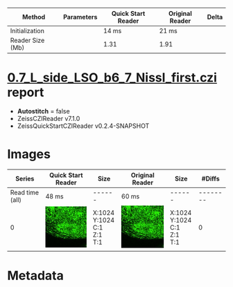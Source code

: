 |  Method            | Parameters       | Quick Start Reader | Original Reader | Delta  |
| -------------------|------------------|--------------------|-----------------|------- |
| Initialization     |                  |14 ms|21 ms|        |
| Reader Size (Mb)     |                  |1.31|1.91|        |
# [0.7_L_side_LSO_b6_7_Nissl_first.czi](https://zenodo.org/record/6795923/files/0.7_L_side_LSO_b6_7_Nissl_first.czi) report
 - **Autostitch** = false
 - ZeissCZIReader v7.1.0
 - ZeissQuickStartCZIReader v0.2.4-SNAPSHOT

# Images 

| Series            | Quick Start Reader | Size | Original Reader | Size | #Diffs |
|-------------------|--------------------|------|-----------------|------|--------|
| Read time (all)   |48 ms|------|60 ms|------|--------|
|0|![0.7_L_side_LSO_b6_7_Nissl_first.quick_true.flat_true.stitch_false.series_0.jpg](0.7_L_side_LSO_b6_7_Nissl_first/0.7_L_side_LSO_b6_7_Nissl_first.quick_true.flat_true.stitch_false.series_0.jpg)|X:1024<br>Y:1024<br>C:1<br>Z:1<br>T:1|![0.7_L_side_LSO_b6_7_Nissl_first.quick_false.flat_true.stitch_false.series_0.jpg](0.7_L_side_LSO_b6_7_Nissl_first/0.7_L_side_LSO_b6_7_Nissl_first.quick_false.flat_true.stitch_false.series_0.jpg)|X:1024<br>Y:1024<br>C:1<br>Z:1<br>T:1|0|

# Metadata


